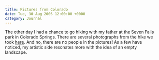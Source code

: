 ```yaml
---
title: Pictures from Colorado
date: Tue, 30 Aug 2005 12:00:00 +0000
category: Journal
---
```


The other day I had a chance to go hiking with my father at the Seven
Falls park in Colorado Springs.  There are several photographs from the
hike we took [here](gallery/Colorado/Seven%20Falls/index.html).  And no, there are no people in the pictures!  As a
few have noticed, my artistic side resonates more with the idea of an
empty landscape.


